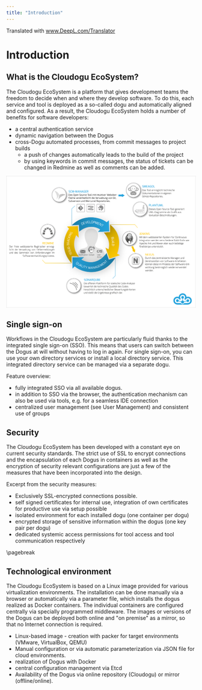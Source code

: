 ```yaml
---
title: "Introduction"
---
```


Translated with www.DeepL.com/Translator

# Introduction
## What is the Cloudogu EcoSystem?
The Cloudogu EcoSystem is a platform that gives development teams the freedom to decide when and where they develop software. To do this, each service and tool is deployed as a so-called dogu and automatically aligned and configured.
As a result, the Cloudogu EcoSystem holds a number of benefits for software developers:

* a central authentication service
* dynamic navigation between the Dogus
* cross-Dogu automated processes, from commit messages to project builds
  * a push of changes automatically leads to the build of the project
  * by using keywords in commit messages, the status of tickets can be changed in Redmine as well as comments can be added.

![Cloudogu Workflow](figures/introduction/Cloudogu_workflow.png)

## Single sign-on
Workflows in the Cloudogu EcoSystem are particularly fluid thanks to the integrated single sign-on (SSO). This means that users can switch between the Dogus at will without having to log in again. For single sign-on, you can use your own directory services or install a local directory service. This integrated directory service can be managed via a separate dogu.


Feature overview:

* fully integrated SSO via all available dogus.
* in addition to SSO via the browser, the authentication mechanism can also be used via tools, e.g. for a seamless IDE connection
* centralized user management (see User Management) and consistent use of groups

## Security
The Cloudogu EcoSystem has been developed with a constant eye on current security standards. The strict use of SSL to encrypt connections and the encapsulation of each Dogus in containers as well as the encryption of security relevant configurations are just a few of the measures that have been incorporated into the design.


Excerpt from the security measures:

* Exclusively SSL-encrypted connections possible.
* self signed certificates for internal use, integration of own certificates for productive use via setup possible
* isolated environment for each installed dogu (one container per dogu)
* encrypted storage of sensitive information within the dogus (one key pair per dogu)
* dedicated systemic access permissions for tool access and tool communication respectively

\pagebreak

## Technological environment
The Cloudogu EcoSystem is based on a Linux image provided for various virtualization environments. The installation can be done manually via a browser or automatically via a parameter file, which installs the dogus realized as Docker containers. The individual containers are configured centrally via specially programmed middleware. The images or versions of the Dogus can be deployed both online and "on premise" as a mirror, so that no Internet connection is required.

* Linux-based image - creation with packer for target environments (VMware, VirtualBox, QEMU)
* Manual configuration or via automatic parameterization via JSON file for cloud environments.
* realization of Dogus with Docker
* central configuration management via Etcd
* Availability of the Dogus via online repository (Cloudogu) or mirror (offline/online).
